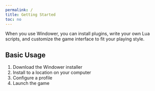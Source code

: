 ```yaml
---
permalink: /
title: Getting Started
toc: no
---
```


When you use Windower, you can install plugins, write your own Lua scripts, and customize the game interface to fit your playing style.

## Basic Usage

1. Download the Windower installer
1. Install to a location on your computer
1. Configure a profile
1. Launch the game
